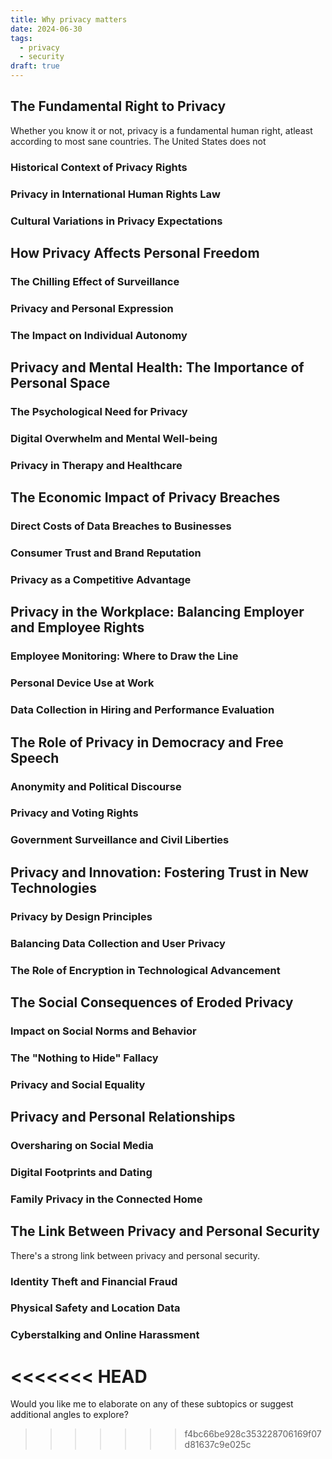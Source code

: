 ```yaml
---
title: Why privacy matters
date: 2024-06-30
tags:
  - privacy
  - security
draft: true
---
```


## The Fundamental Right to Privacy
Whether you know it or not, privacy is a fundamental human right, atleast according to most sane countries. The United States does not 
### Historical Context of Privacy Rights
### Privacy in International Human Rights Law
### Cultural Variations in Privacy Expectations

## How Privacy Affects Personal Freedom
### The Chilling Effect of Surveillance
### Privacy and Personal Expression
### The Impact on Individual Autonomy

## Privacy and Mental Health: The Importance of Personal Space
### The Psychological Need for Privacy
### Digital Overwhelm and Mental Well-being
### Privacy in Therapy and Healthcare

## The Economic Impact of Privacy Breaches
### Direct Costs of Data Breaches to Businesses
### Consumer Trust and Brand Reputation
### Privacy as a Competitive Advantage

## Privacy in the Workplace: Balancing Employer and Employee Rights
### Employee Monitoring: Where to Draw the Line
### Personal Device Use at Work
### Data Collection in Hiring and Performance Evaluation

## The Role of Privacy in Democracy and Free Speech
### Anonymity and Political Discourse
### Privacy and Voting Rights
### Government Surveillance and Civil Liberties

## Privacy and Innovation: Fostering Trust in New Technologies
### Privacy by Design Principles
### Balancing Data Collection and User Privacy
### The Role of Encryption in Technological Advancement

## The Social Consequences of Eroded Privacy
### Impact on Social Norms and Behavior
### The "Nothing to Hide" Fallacy
### Privacy and Social Equality

## Privacy and Personal Relationships
### Oversharing on Social Media
### Digital Footprints and Dating
### Family Privacy in the Connected Home

## The Link Between Privacy and Personal Security
There's a strong link between privacy and personal security.
### Identity Theft and Financial Fraud
### Physical Safety and Location Data
### Cyberstalking and Online Harassment
<<<<<<< HEAD
=======

Would you like me to elaborate on any of these subtopics or suggest additional angles to explore?

>>>>>>> f4bc66be928c353228706169f07d81637c9e025c